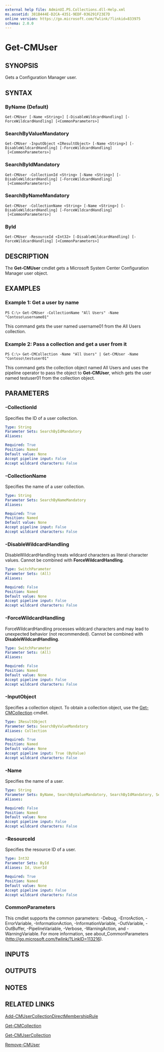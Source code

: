 ```yaml
---
external help file: AdminUI.PS.Collections.dll-Help.xml
ms.assetid: 381B444E-D2CA-4351-9EDF-036291F23E7D
online version: https://go.microsoft.com/fwlink/?linkid=833975
schema: 2.0.0
---
```


# Get-CMUser

## SYNOPSIS
Gets a Configuration Manager user.

## SYNTAX

### ByName (Default)
```
Get-CMUser [-Name <String>] [-DisableWildcardHandling] [-ForceWildcardHandling] [<CommonParameters>]
```

### SearchByValueMandatory
```
Get-CMUser -InputObject <IResultObject> [-Name <String>] [-DisableWildcardHandling] [-ForceWildcardHandling]
 [<CommonParameters>]
```

### SearchByIdMandatory
```
Get-CMUser -CollectionId <String> [-Name <String>] [-DisableWildcardHandling] [-ForceWildcardHandling]
 [<CommonParameters>]
```

### SearchByNameMandatory
```
Get-CMUser -CollectionName <String> [-Name <String>] [-DisableWildcardHandling] [-ForceWildcardHandling]
 [<CommonParameters>]
```

### ById
```
Get-CMUser -ResourceId <Int32> [-DisableWildcardHandling] [-ForceWildcardHandling] [<CommonParameters>]
```

## DESCRIPTION
The **Get-CMUser** cmdlet gets a Microsoft System Center Configuration Manager user object.

## EXAMPLES

### Example 1: Get a user by name
```
PS C:\> Get-CMUser -CollectionName "All Users" -Name "Contoso\username01"
```

This command gets the user named username01 from the All Users collection.

### Example 2: Pass a collection and get a user from it
```
PS C:\> Get-CMCollection -Name "All Users" | Get-CMUser -Name "Contoso\testuser01"
```

This command gets the collection object named All Users and uses the pipeline operator to pass the object to **Get-CMUser**, which gets the user named testuser01 from the collection object.

## PARAMETERS

### -CollectionId
Specifies the ID of a user collection.

```yaml
Type: String
Parameter Sets: SearchByIdMandatory
Aliases: 

Required: True
Position: Named
Default value: None
Accept pipeline input: False
Accept wildcard characters: False
```

### -CollectionName
Specifies the name of a user collection.

```yaml
Type: String
Parameter Sets: SearchByNameMandatory
Aliases: 

Required: True
Position: Named
Default value: None
Accept pipeline input: False
Accept wildcard characters: False
```

### -DisableWildcardHandling
DisableWildcardHandling treats wildcard characters as literal character values. Cannot be combined with **ForceWildcardHandling**.

```yaml
Type: SwitchParameter
Parameter Sets: (All)
Aliases: 

Required: False
Position: Named
Default value: None
Accept pipeline input: False
Accept wildcard characters: False
```

### -ForceWildcardHandling
ForceWildcardHandling processes wildcard characters and may lead to unexpected behavior (not recommended). Cannot be combined with **DisableWildcardHandling**.

```yaml
Type: SwitchParameter
Parameter Sets: (All)
Aliases: 

Required: False
Position: Named
Default value: None
Accept pipeline input: False
Accept wildcard characters: False
```

### -InputObject
Specifies a collection object.
To obtain a collection object, use the [Get-CMCollection](./Get-CMCollection.md) cmdlet.

```yaml
Type: IResultObject
Parameter Sets: SearchByValueMandatory
Aliases: Collection

Required: True
Position: Named
Default value: None
Accept pipeline input: True (ByValue)
Accept wildcard characters: False
```

### -Name
Specifies the name of a user.

```yaml
Type: String
Parameter Sets: ByName, SearchByValueMandatory, SearchByIdMandatory, SearchByNameMandatory
Aliases: 

Required: False
Position: Named
Default value: None
Accept pipeline input: False
Accept wildcard characters: False
```

### -ResourceId
Specifies the resource ID of a user.

```yaml
Type: Int32
Parameter Sets: ById
Aliases: Id, UserId

Required: True
Position: Named
Default value: None
Accept pipeline input: False
Accept wildcard characters: False
```

### CommonParameters
This cmdlet supports the common parameters: -Debug, -ErrorAction, -ErrorVariable, -InformationAction, -InformationVariable, -OutVariable, -OutBuffer, -PipelineVariable, -Verbose, -WarningAction, and -WarningVariable. For more information, see about_CommonParameters (http://go.microsoft.com/fwlink/?LinkID=113216).

## INPUTS

## OUTPUTS

## NOTES

## RELATED LINKS

[Add-CMUserCollectionDirectMembershipRule](./Add-CMUserCollectionDirectMembershipRule.md)

[Get-CMCollection](./Get-CMCollection.md)

[Get-CMUserCollection](./Get-CMUserCollection.md)

[Remove-CMUser](./Remove-CMUser.md)
